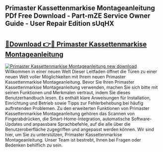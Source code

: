## Primaster Kassettenmarkise Montageanleitung PDf Free Download - Part-mZE Service Owner Guide - User Repair Edition sUqHX

# <h2><a href="http://df6chh7.blite.top/?on=Primaster+Kassettenmarkise+Montageanleitung">🔗Download 👉🔴 Primaster Kassettenmarkise Montageanleitung</a></h2>

[![Primaster Kassettenmarkise Montageanleitung new download](https://i.imgur.com/lujVjoI.png)](http://df6chh7.blite.top/?on=Primaster+Kassettenmarkise+Montageanleitung)
Willkommen in einer neuen Welt Dieser Leitfaden öffnet die Türen zu einer neuen Welt voller Möglichkeiten mit Ihrem neuen Primaster Kassettenmarkise Montageanleitung. Bevor Sie Ihren Primaster Kassettenmarkise Montageanleitung verwenden, machen Sie sich bitte mit seinen Funktionen und Merkmalen vertraut, indem Sie dieses Benutzerhandbuch lesen. Es enthält klare Anweisungen für Installation, Einrichtung und Betrieb sowie Tipps zur Fehlerbehebung bei häufig auftretenden Problemen. Zu den erweiterten Funktionen von Primaster Kassettenmarkise Montageanleitung gehören das Scannen von Fingerabdrücken, die Smart-Home-Integration, automatische Software-Updates und anpassbare Sprachbefehle, auf die alle über die Benutzeroberfläche zugegriffen und angepasst werden können. Wir sind hier, um Sie zu unterstützen, Primaster Kassettenmarkise Montageanleitung. Unser Team ist bestrebt, Ihnen bei Fragen oder Bedenken behilflich zu sein.
